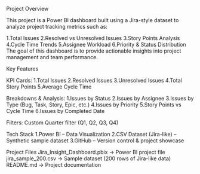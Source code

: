 Project Overview

This project is a Power BI dashboard built using a Jira-style dataset to analyze project tracking metrics such as:

1.Total Issues
2.Resolved vs Unresolved Issues
3.Story Points Analysis
4.Cycle Time Trends
5.Assignee Workload
6.Priority & Status Distribution
The goal of this dashboard is to provide actionable insights into project management and team performance.

Key Features

KPI Cards:
1.Total Issues
2.Resolved Issues
3.Unresolved Issues
4.Total Story Points
5.Average Cycle Time

Breakdowns & Analysis:
1.Issues by Status
2.Issues by Assignee
3.Issues by Type (Bug, Task, Story, Epic, etc.)
4.Issues by Priority
5.Story Points vs Cycle Time
6.Issues by Completed Date

Filters:
Custom Quarter filter (Q1, Q2, Q3, Q4)

Tech Stack
1.Power BI – Data Visualization
2.CSV Dataset (Jira-like) – Synthetic sample dataset
3.GitHub – Version control & project showcase

Project Files
Jira_Insight_Dashboard.pbix → Power BI project file
jira_sample_200.csv → Sample dataset (200 rows of Jira-like data)
README.md → Project documentation



